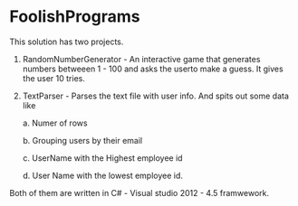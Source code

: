 FoolishPrograms
===============
This solution has two projects.

1. RandomNumberGenerator - An interactive game that generates numbers betweeen 1 - 100 and asks the userto make a guess. It gives the user 10 tries.
2. TextParser - Parses the text file with user info. And spits out some data like

    a. Numer of rows
    
    b. Grouping users by their email
    
    c. UserName with the Highest employee id
    
    d. User Name with the lowest employee id.

Both of them are written in C# - Visual studio 2012 - 4.5 framwework.
